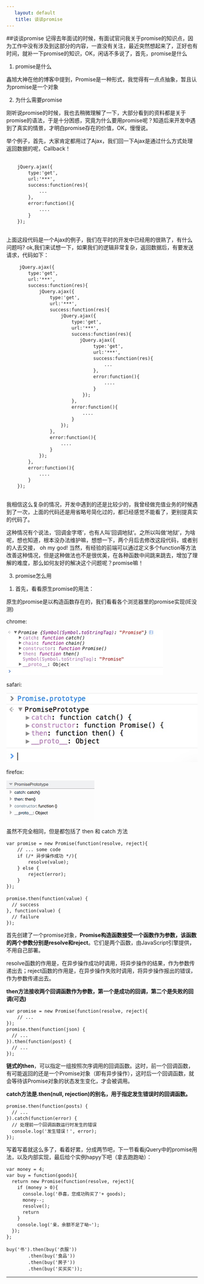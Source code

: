 ```yaml
---
   layout: default
　　title: 谈谈promise
---
```

##谈谈promise
记得去年面试的时候，有面试官问我关于promise的知识点，因为工作中没有涉及到这部分的内容，一直没有关注，最近突然想起来了，正好也有时间，就补一下promise的知识，OK，闲话不多说了，首先，promise是什么

1. promise是什么

鑫旭大神在他的博客中提到，Promise是一种形式，我觉得有一点点抽象，暂且认为promise是一个对象

2. 为什么需要promise

刚听说promise的时候，我也去稍微理解了一下，大部分看到的资料都是关于promise的语法，于是十分困惑，究竟为什么要用promise呢？知道后来开发中遇到了真实的情景，才明白promise存在的价值，OK，慢慢说。

举个例子，首先，大家肯定都用过了Ajax，我们回一下Ajax是通过什么方式处理返回数据的呢，Callback！

<pre>
    <code>
    jQuery.ajax({
        type:'get',
        url:'***',
        success:function(res){
            ...
        },
        error:function(){
            ....
        }
    });
    </code>
</pre>

上面这段代码是一个Ajax的例子，我们在平时的开发中已经用的很熟了，有什么问题吗? ok,我们来试想一下，如果我们的逻辑非常复杂，返回数据后，有要发送请求，代码如下：

<pre>
    <code>jQuery.ajax({
        type:'get',
        url:'***',
        success:function(res){
            jQuery.ajax({
                type:'get',
                url:'***',
                success:function(res){
                    jQuery.ajax({
                        type:'get',
                        url:'***',
                        success:function(res){
                           jQuery.ajax({
                                type:'get',
                                url:'***',
                                success:function(res){
                                    ...
                                },
                                error:function(){
                                    ....
                                }
                            });
                        },
                        error:function(){
                            ....
                        }
                    });
                },
                error:function(){
                    ....
                }
            });
        },
        error:function(){
            ....
        }
    });
    </code>
</pre>

我相信这么复杂的情况，开发中遇到的还是比较少的，我曾经做充值业务的时候遇到了一次，上面的代码还是用省略号简化过的，都已经感觉不能看了，更别提真实的代码了。

这种情况有个说法，‘回调金字塔’，也有人叫’回调地狱‘。之所以叫做‘地狱’，为啥呢，想也知道，根本没办法维护嘛，想想一下，两个月后去修改这段代码，或者别的人去交接， oh my god! 当然，有经验的前端可以通过定义多个function等方法改善这种情况，但是这种做法也不是很优美，在各种函数中间跳来跳去，增加了理解的难度，那么如何友好的解决这个问题呢？promise嘛！

3. promise怎么用

1) 首先，看看原生promise的用法：

原生的promise是以构造函数存在的，我们看看各个浏览器里的promise实现(IE没测)

chrome:

![promise](/lib/blog-imgs/20160108-promise--chrome.jpg)

safari: 

![promise](/lib/blog-imgs/20160108-promise--safari.jpg)

firefox: 

![promise](/lib/blog-imgs/20160108-promise--firefox.jpg)

虽然不完全相同，但是都包括了 then 和 catch 方法

<pre><code>var promise = new Promise(function(resolve, reject){
    // ... some code
    if (/* 异步操作成功 */){
        resolve(value);
    } else {
        reject(error);
    }
});

promise.then(function(value) {
  // success
}, function(value) {
  // failure  
});
</code></pre>
首先创建了一个promise对象，**Promise构造函数接受一个函数作为参数，该函数的两个参数分别是resolve和reject**。它们是两个函数，由JavaScript引擎提供，不用自己部署。

resolve函数的作用是，在异步操作成功时调用，将异步操作的结果，作为参数传递出去；reject函数的作用是，在异步操作失败时调用，将异步操作报出的错误，作为参数传递出去。

**then方法接收两个回调函数作为参数，第一个是成功的回调，第二个是失败的回调(可选)**

<pre><code>var promise = new Promise(function(resolve, reject){
    // ...
});
promise.then(function(json) {
  // ...
}).then(function(post) {
  // ...
});
</code></pre>

**链式的then**，可以指定一组按照次序调用的回调函数。这时，前一个回调函数，有可能返回的还是一个Promise对象（即有异步操作），这时后一个回调函数，就会等待该Promise对象的状态发生变化，才会被调用。

**catch方法是.then(null, rejection)的别名，用于指定发生错误时的回调函数。**
<pre><code>promise.then(function(posts) {
  // ...
}).catch(function(error) {
  // 处理前一个回调函数运行时发生的错误
  console.log('发生错误！', error);
});
</code></pre>

写着写着就这么多了，看着好累，分成两节吧，下一节看看jQuery中的promise用法，以及内部实现，最后给个实例hapyy下吧（拿去跑跑呦）：
<pre><code>var money = 4;
var buy = function(goods){
  return new Promise(function(resolve, reject){
    if (money > 0){
      console.log('恭喜，您成功购买了'+ goods);
      money--;
      resolve();
      return
    }
    console.log('亲，余额不足了呦~');
  });
};

buy('书').then(buy('衣服'))
        .then(buy('食品'))
        .then(buy('房子'))
        .then(buy('买买买'));
</code></pre>

___






